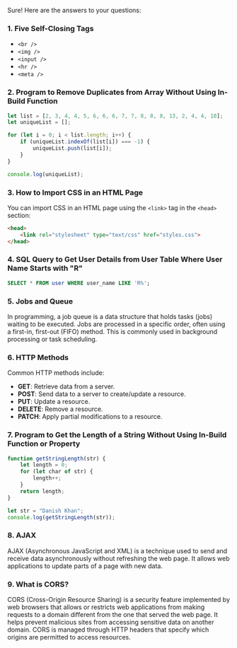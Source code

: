 Sure! Here are the answers to your questions:

### 1. Five Self-Closing Tags
- `<br />`
- `<img />`
- `<input />`
- `<hr />`
- `<meta />`

### 2. Program to Remove Duplicates from Array Without Using In-Build Function
```javascript
let list = [2, 3, 4, 4, 5, 6, 6, 6, 7, 7, 8, 8, 8, 13, 2, 4, 4, 10];
let uniqueList = [];

for (let i = 0; i < list.length; i++) {
    if (uniqueList.indexOf(list[i]) === -1) {
        uniqueList.push(list[i]);
    }
}

console.log(uniqueList);
```

### 3. How to Import CSS in an HTML Page
You can import CSS in an HTML page using the `<link>` tag in the `<head>` section:
```html
<head>
    <link rel="stylesheet" type="text/css" href="styles.css">
</head>
```

### 4. SQL Query to Get User Details from User Table Where User Name Starts with "R"
```sql
SELECT * FROM user WHERE user_name LIKE 'R%';
```

### 5. Jobs and Queue
In programming, a job queue is a data structure that holds tasks (jobs) waiting to be executed. Jobs are processed in a specific order, often using a first-in, first-out (FIFO) method. This is commonly used in background processing or task scheduling.

### 6. HTTP Methods
Common HTTP methods include:
- **GET**: Retrieve data from a server.
- **POST**: Send data to a server to create/update a resource.
- **PUT**: Update a resource.
- **DELETE**: Remove a resource.
- **PATCH**: Apply partial modifications to a resource.

### 7. Program to Get the Length of a String Without Using In-Build Function or Property
```javascript
function getStringLength(str) {
    let length = 0;
    for (let char of str) {
        length++;
    }
    return length;
}

let str = "Danish Khan";
console.log(getStringLength(str));
```

### 8. AJAX
AJAX (Asynchronous JavaScript and XML) is a technique used to send and receive data asynchronously without refreshing the web page. It allows web applications to update parts of a page with new data.

### 9. What is CORS?
CORS (Cross-Origin Resource Sharing) is a security feature implemented by web browsers that allows or restricts web applications from making requests to a domain different from the one that served the web page. It helps prevent malicious sites from accessing sensitive data on another domain. CORS is managed through HTTP headers that specify which origins are permitted to access resources.